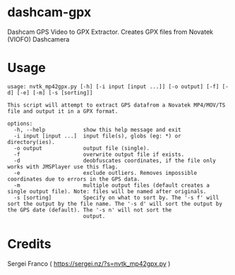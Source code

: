 # dashcam-gpx
Dashcam GPS Video to GPX Extractor. Creates GPX files from Novatek (VIOFO) Dashcamera

# Usage

```
usage: nvtk_mp42gpx.py [-h] [-i input [input ...]] [-o output] [-f] [-d] [-e] [-m] [-s [sorting]]

This script will attempt to extract GPS datafrom a Novatek MP4/MOV/TS file and output it in a GPX format.

options:
  -h, --help            show this help message and exit
  -i input [input ...]  input file(s), globs (eg: *) or directory(ies).
  -o output             output file (single).
  -f                    overwrite output file if exists.
  -d                    deobfuscates coordinates, if the file only works with JMSPlayer use this flag.
  -e                    exclude outliers. Removes impossible coordinates due to errors in the GPS data.
  -m                    multiple output files (default creates a single output file). Note: files will be named after originals.
  -s [sorting]          Specify on what to sort by. The '-s f' will sort the output by the file name. The '-s d' will sort the output by the GPS date (default). The '-s n' will not sort the
                        output.
```



# Credits
Sergei Franco ( https://sergei.nz/?s=nvtk_mp42gpx.py )